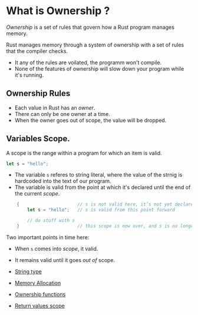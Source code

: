 # What is Ownership ?

*Ownership* is a set of rules that govern how a Rust program manages memory.

Rust manages memory through a system of ownership with a set of rules that the compiler checks.

- It any of the rules are voilated, the programm won't compile.
- None of the features of ownership will slow down your program while it's running.

## Ownership Rules

- Each value in Rust has an *owner*.
- There can only be one owner at a time.
- When the owner goes out of scope, the value will be dropped.

## Variables Scope.

A scope is the range within a program for which an item is valid.

```rust
let s = "hello";
```

- The variable `s` referes to string literal, where the value of the strnig is hardcoded into the text of our program.
- The variable is valid from the point at which it's declared until the end of the current *scope*.


```rust
    {                      // s is not valid here, it’s not yet declared
        let s = "hello";   // s is valid from this point forward

        // do stuff with s
    }                      // this scope is now over, and s is no longer valid
```

Two important points in time here:

- When `s` comes into *scope*, it valid.
- It remains valid until it goes *out of* scope.

- [String type](101-string-type.md)
- [Memory Allocation](102-memory-allocation.md)
- [Ownership functions](103-ownership-functions.md)
- [Return values scope](104-return-values-scope.md)